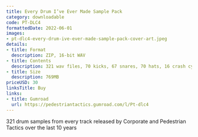 ```yaml
---
title: Every Drum I’ve Ever Made Sample Pack
category: downloadable
code: PT-DLC4
formattedDate: 2022-06-01
images:
- pt-dlc4-every-drum-ive-ever-made-sample-pack-cover-art.jpeg
details:
- title: Format
  description: ZIP, 16-bit WAV
- title: Contents
  description: 321 wav files, 70 kicks, 67 snares, 70 hats, 16 crash cymbals, 73 percussion elements, additional hits
- title: Size
  description: 769MB
priceUSD: 30
linksTitle: Buy
links:
- title: Gumroad
  url: https://pedestriantactics.gumroad.com/l/Pt-dlc4
---
```


321 drum samples from every track released by Corporate and Pedestrian Tactics over the last 10 years